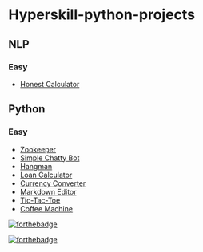 
# Hyperskill-python-projects


## NLP

### Easy
- [Honest Calculator]()


## Python

### Easy
- [Zookeeper]()
- [Simple Chatty Bot]()
- [Hangman]()
- [Loan Calculator]()
- [Currency Converter]()
- [Markdown Editor]()
- [Tic-Tac-Toe]()
- [Coffee Machine]()


[![forthebadge](https://forthebadge.com/images/badges/built-with-love.svg)](https://forthebadge.com)

[![forthebadge](https://forthebadge.com/images/badges/made-with-python.svg)](https://forthebadge.com)
